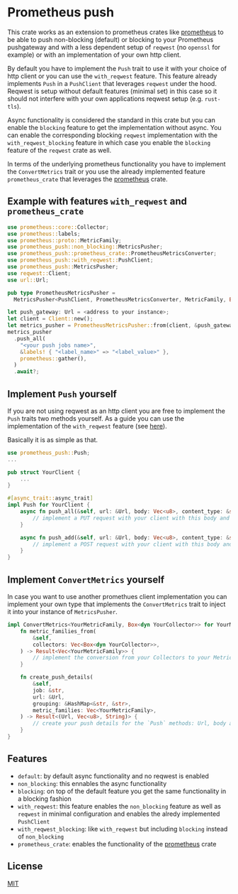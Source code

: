 # Prometheus push

This crate works as an extension to prometheus crates like [prometheus](https://crates.io/crates/prometheus) to be able to push non-blocking (default)
or blocking to your Prometheus pushgateway and with a less dependent setup of `reqwest` (no `openssl` for example) or with an implementation of your
own http client.

By default you have to implement the `Push` trait to use it with your choice of http client or you can use the `with_reqwest` feature.
This feature already implements `Push` in a `PushClient` that leverages `reqwest` under the hood. Reqwest is setup without default features
(minimal set) in this case so it should not interfere with your own applications reqwest setup (e.g. `rust-tls`).

Async functionality is considered the standard in this crate but you can enable the `blocking` feature to get the implementation without async. You
can enable the corresponding blocking `reqwest` implementation with the `with_reqwest_blocking` feature in which case you enable the `blocking`
feature of the `reqwest` crate as well.

In terms of the underlying prometheus functionality you have to implement the `ConvertMetrics` trait or you use the already implemented feature
`prometheus_crate` that leverages the [prometheus](https://crates.io/crates/prometheus) crate.

## Example with features `with_reqwest` and `prometheus_crate`

```rust
use prometheus::core::Collector;
use prometheus::labels;
use prometheus::proto::MetricFamily;
use prometheus_push::non_blocking::MetricsPusher;
use prometheus_push::prometheus_crate::PrometheusMetricsConverter;
use prometheus_push::with_reqwest::PushClient;
use prometheus_push::MetricsPusher;
use reqwest::Client;
use url::Url;

pub type PrometheusMetricsPusher =
  MetricsPusher<PushClient, PrometheusMetricsConverter, MetricFamily, Box<dyn Collector>>;

let push_gateway: Url = <address to your instance>;
let client = Client::new();
let metrics_pusher = PrometheusMetricsPusher::from(client, &push_gateway)?;
metrics_pusher
  .push_all(
    "<your push jobs name>",
    &labels! { "<label_name>" => "<label_value>" },
    prometheus::gather(),
  )
  .await?;
```

## Implement `Push` yourself

If you are not using reqwest as an http client you are free to implement the `Push` traits two methods yourself. As a guide you can use the
implementation of the `with_reqwest` feature (see [here](https://github.com/maoertel/prometheus-push/blob/7fe1946dd143f4870beb80e642b0acb7854a3cb8/src/with_reqwest.rs)).

Basically it is as simple as that.

```rust
use prometheus_push::Push;
...

pub struct YourClient {
    ...
}

#[async_trait::async_trait]
impl Push for YourClient {
    async fn push_all(&self, url: &Url, body: Vec<u8>, content_type: &str) -> Result<()> {
        // implement a PUT request with your client with this body and `content_type` in header
    }

    async fn push_add(&self, url: &Url, body: Vec<u8>, content_type: &str) -> Result<()> {
        // implement a POST request with your client with this body and `content_type` in header
    }
}
```

## Implement `ConvertMetrics` yourself

In case you want to use another promethues client implementation you can implement your own type that implements
the `ConvertMetrics` trait to inject it into your instance of `MetricsPusher`.

```rust
impl ConvertMetrics<YourMetricFamily, Box<dyn YourCollector>> for YourMetricsConverter {
    fn metric_families_from(
        &self,
        collectors: Vec<Box<dyn YourCollector>>,
    ) -> Result<Vec<YourMetricFamily>> {
        // implement the conversion from your Collectors to your MetricsFamilies 
    }

    fn create_push_details(
        &self,
        job: &str,
        url: &Url,
        grouping: &HashMap<&str, &str>,
        metric_families: Vec<YourMetricFamily>,
    ) -> Result<(Url, Vec<u8>, String)> {
        // create your push details for the `Push` methods: Url, body and content type
    }
}
```

## Features

- `default`: by default async functionality and no reqwest is enabled
- `non_blocking`: this ennables the async functionality
- `blocking`: on top of the default feature you get the same functionality in a blocking fashion
- `with_reqwest`: this feature enables the `non_blocking` feature as well as `reqwest` in minimal configuration and enables the alredy implemented `PushClient`
- `with_reqwest_blocking`: like `with_reqwest` but including `blocking` instead of `non_blocking`
- `prometheus_crate`: enables the functionality of the [prometheus](https://crates.io/crates/prometheus) crate

## License

[MIT](./LICENSE-MIT)
